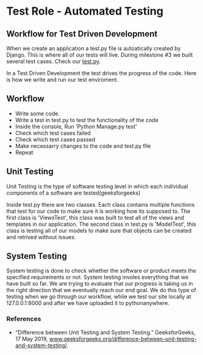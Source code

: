 # Test Role - Automated Testing

## Workflow for Test Driven Development
When we create an application a test.py file is autoatically created by Django. This is where all of our tests will live. During milestone #3 we built several test cases. Check our [test.py](../../../eShopping_Main/eshop/test.py).

In a Test Driven Development the test drives the progress of the code. Here is how we write and run our test enviroment.

## Workflow
- Write some code.
- Write a test in test.py to test the functionality of the code
- Inside the console, Run 'Python Manage.py test' 
- Check which test cases failed
- Check which test cases passed
- Make necessarry changes to the code and test.py file
- Repeat

## Unit Testing 

Unit Testing is the type of software testing level in which each individual components of a software are tested(geeksforgeeks)

Inside test.py there are two classes. Each class contains multiple functions that test for our code to make sure it is working how its supposed to. The first class is 'ViewsTest', this class was built to test all of the views and templates in our application. The second class in test.py is 'ModelTest', this class is testing all of our models to make sure that objects can be created and retrived without issues. 

## System Testing

System testing is done to check whether the software or product meets the specified requirements or not. System testing involes everything that we have built so far. We are trying to evaluate that our progress is taking us in the right direction that we eventually reach our end goal. We do this type of testing when we go through our workflow, while we test our site locally at 127.0.0.1:8000 and after we have uploaded it to pythonanywhere.

### References
- “Difference between Unit Testing and System Testing.” GeeksforGeeks, 17 May 2019, www.geeksforgeeks.org/difference-between-unit-testing-and-system-testing/. 





